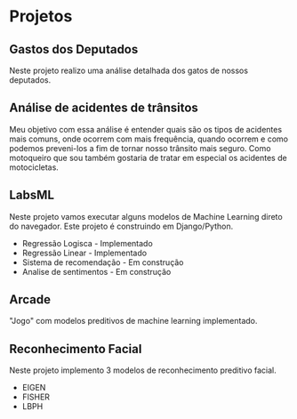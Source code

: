 # Projetos

## Gastos dos Deputados
Neste projeto realizo uma análise detalhada dos gatos de nossos deputados.


## Análise de acidentes de trânsitos
Meu objetivo com essa análise é entender quais são os tipos de acidentes mais comuns, onde ocorrem com mais frequência, 
quando ocorrem e como podemos preveni-los a fim de tornar nosso trânsito mais seguro. Como motoqueiro que sou também gostaria de tratar em especial os acidentes de motocicletas.


## LabsML
Neste projeto vamos executar alguns modelos de Machine Learning direto do navegador. 
Este projeto é construindo em Django/Python.

* Regressão Logisca - Implementado
* Regressão Linear - Implementado
* Sistema de recomendação - Em construção
* Analise de sentimentos - Em construção


## Arcade 
"Jogo" com modelos preditivos de machine learning implementado.


## Reconhecimento Facial
Neste projeto implemento 3 modelos de reconhecimento preditivo facial.
* EIGEN
* FISHER
* LBPH




 
